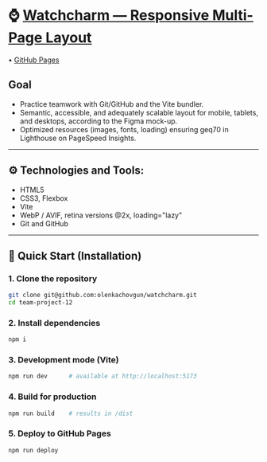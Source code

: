 # ⌚ [Watchcharm — Responsive Multi-Page Layout](https://olenkachovgun.github.io/team-project-12/)
 • [GitHub Pages](https://github.com/olenkachovgun/team-project-12)

## Goal
- Practice teamwork with Git/GitHub and the Vite bundler.
- Semantic, accessible, and adequately scalable layout for mobile, tablets, and desktops, according to the Figma mock-up.
- Optimized resources (images, fonts, loading) ensuring geq70 in Lighthouse on PageSpeed Insights.
---

## ⚙️ Technologies and Tools:
- HTML5
- CSS3, Flexbox
- Vite
- WebP / AVIF, retina versions @2x, loading="lazy"
- Git and GitHub
---

## 🦸 Quick Start (Installation)


### 1. Clone the repository
```Bash
git clone git@github.com:olenkachovgun/watchcharm.git
cd team-project-12
```
### 2. Install dependencies
```Bash
npm i
```
### 3. Development mode (Vite)
```Bash
npm run dev      # available at http://localhost:5173
```
### 4. Build for production
```Bash
npm run build    # results in /dist
```
### 5. Deploy to GitHub Pages
```Bash
npm run deploy
```
